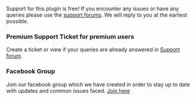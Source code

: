 Support for this plugin is free! If you encounter any issues or have any queries please use the <a href="https://wordpress.org/support/plugin/video-conferencing-with-zoom-api/">support forums</a>. We will reply to you at the earliest possible.

### Premium Support Ticket for premium users

Create a ticket or view if your queries are already answered in <a href="https://www.codemanas.com/forums/">Support forum</a>.

### Facebook Group

Join our facebook group which we have created in order to stay up to date with updates and common issues faced. [Join here](https://www.facebook.com/groups/zoomwp/)